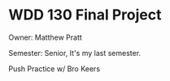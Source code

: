 # WDD 130 Final Project
Owner: Matthew Pratt

Semester: Senior, It's my last semester.

Push Practice w/ Bro Keers